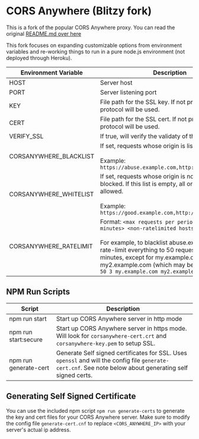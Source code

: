 # CORS Anywhere (Blitzy fork)
This is a fork of the popular CORS Anywhere proxy. You can read the original [README.md over here](./ORIGINALREADME.md)

This fork focuses on expanding customizable options from environment variables and
re-working things to run in a pure node.js environment (not deployed through Heroku).

| Environment Variable | Description | Default |
| -------- | -------- | --------- |
| HOST | Server host | 0.0.0.0 |
| PORT | Server listening port | 8080 |
| KEY | File path for the SSL key. If not provided, `http` protocol will be used. | |
| CERT | File path for the SSL cert. If not provided, `http` protocol will be used. | |
| VERIFY_SSL | If true, will verify the validaty of the SSL certs. | true |
| CORSANYWHERE_BLACKLIST | If set, requests whose origin is listed are blocked.<br><br>Example: `https://abuse.example.com,http://badactors.net` | |
| CORSANYWHERE_WHITELIST | If set, requests whose origin is not listed are blocked. If this list is empty, all origins are allowed.<br><br>Example: `https://good.example.com,http://goodactors.net` | |
| CORSANYWHERE_RATELIMIT | Format: `<max requests per period> <period in minutes> <non-ratelimited hosts>`<br><br>For example, to blacklist abuse.example.com and rate-limit everything to 50 requests per 3 minutes, except for my.example.com and my2.example.com (which may be unlimited), use:<br>`50 3 my.example.com my2.example.com` | |

## NPM Run Scripts

| Script | Description |
| --------- | ---------- |
| npm run start | Start up CORS Anywhere server in http mode |
| npm run start:secure | Start up CORS Anywhere server in https mode. Will look for `corsanywhere-cert.crt` and `corsanywhere-key.pem` to setup SSL. |
| npm run generate-cert | Generate Self signed certificates for SSL. Uses `openssl` and will the config file `generate-cert.cnf`. See note below about generating self signed certs.

## Generating Self Signed Certificate
You can use the included npm script `npm run generate-certs` to generate the key and cert files for your CORS Anywhere server.
Make sure to modify the config file `generate-cert.cnf` to replace `<CORS_ANYWHERE_IP>` with your server's actual ip address.
